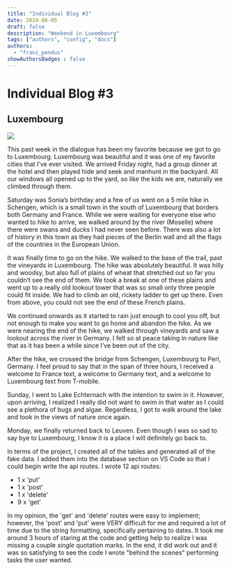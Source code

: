 ```yaml
---
title: "Individual Blog #3"
date: 2024-06-05
draft: false
description: "Weekend in Luxembourg"
tags: ["authors", "config", "docs"]
authors:
  - "frani_pendus"
showAuthorsBadges : false
---
```


# Individual Blog #3
## Luxembourg

![](lux.jpeg)

This past week in the dialogue has been my favorite because we got to go to Luxembourg. Luxembourg was beautiful and it was one of my favorite cities that I’ve ever visited. We arrived Friday night,  had a group dinner at the hotel and then played hide and seek and manhunt in the backyard. All our windows all opened up to the yard, so like the kids we are, naturally we climbed through them. 

Saturday was Sonia’s birthday and a few of us went on a 5 mile hike in Schengen, which is a small town in the south of Luxembourg that borders both Germany and France. While we were waiting for everyone else who wanted to hike to arrive, we walked around by the river (Moselle) where there were swans and ducks I had never seen before. There was also a lot of history in this town as they had pieces of the Berlin wall and all the flags of the countries in the European Union. 

It was finally time to go on the hike. We walked to the base of the trail, past the vineyards in Luxembourg. The hike was absolutely beautiful. It was hilly and woodsy, but also full of plains of wheat that stretched out so far you couldn’t see the end of them. We took a break at one of these plains and went up to a really old lookout tower that was so small only three people could fit inside. We had to climb an old, rickety ladder to get up there. Even from above, you could not see the end of these French plains. 

We continued onwards as it started to rain just enough to cool you off, but not enough to make you want to go home and abandon the hike. As we were nearing the end of the hike, we walked through vineyards and saw a lookout across the river in Germany. I felt so at peace taking in nature like that as it has been a while since I’ve been out of the city. 

After the hike, we crossed the bridge from Schengen, Luxembourg to Perl, Germany. I feel proud to say that in the span of three hours, I received a welcome to France text, a welcome to Germany text, and a welcome to Luxembourg text from T-mobile. 

Sunday, I went to Lake Echternach with the intention to swim in it. However, upon arriving, I realized I really did not want to swim in that water as I could see a plethora of bugs and algae. Regardless, I got to walk around the lake and took in the views of nature once again.

Monday, we finally returned back to Leuven. Even though I was so sad to say bye to Luxembourg, I know it is a place I will definitely go back to.

In terms of the project, I created all of the tables and generated all of the fake data. I added them into the database section on VS Code so that I could begin write the api routes. I wrote 12 api routes:
* 1 x 'put'
* 1 x 'post'
* 1 x 'delete'
* 9 x 'get'

In my opinion, the 'get' and 'delete' routes were easy to implement; however, the 'post' and 'put' were VERY difficult for me and required a lot of time due to the string formatting, specifically pertaining to dates. It took me around 3 hours of staring at the code and getting help to realize I was missing a couple *single* quotation marks. 
In the end, it did work out and it was so satisfying to see the code I wrote "behind the scenes" performing tasks the user wanted. 

